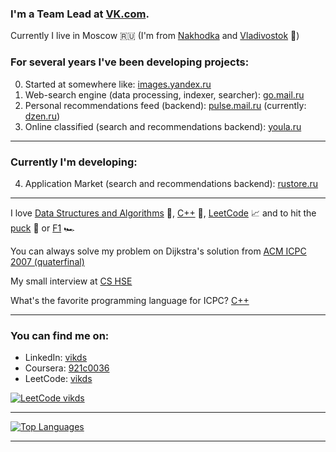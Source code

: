 ### I'm a Team Lead at [VK.com](https://vk.company/).

Currently I live in Moscow 🇷🇺 (I'm from [Nakhodka](https://en.wikipedia.org/wiki/Nakhodka) and [Vladivostok](https://www.youtube.com/watch?v=ZQW47HmNUlg) 🌊)

### For several years I've been developing projects:

0. Started at somewhere like: [images.yandex.ru](https://yandex.ru/images/)
1. Web-search engine (data processing, indexer, searcher): [go.mail.ru](https://go.mail.ru/)
2. Personal recommendations feed (backend): [pulse.mail.ru](https://pulse.mail.ru/) (currently: [dzen.ru](https://dzen.ru/))
3. Online classified (search and recommendations backend): [youla.ru](https://youla.ru/)

------
### Currently I'm developing:

4. Application Market (search and recommendations backend): [rustore.ru](https://www.rustore.ru/)

------

I love [Data Structures and Algorithms](https://en.wikipedia.org/wiki/Introduction_to_Algorithms) 🤖, [C++](https://www.stroustrup.com/) 📝, [LeetCode](https://leetcode.com/vikds/) 📈 and to hit the [puck](https://www.youtube.com/watch?v=TsThK66qA30) 🏒 or [F1](https://www.youtube.com/watch?v=IFLhmnVSrsw) 🏎️

You can always solve my problem on Dijkstra's solution from [ACM ICPC 2007 (quaterfinal)](https://imcs.dvfu.ru/cats/static/problem_text-cpid-611741.html)

My small interview at [CS HSE](https://cs.hse.ru/alumni/interview/vikharev)

What's the favorite programming language for ICPC? [C++](https://www.youtube.com/watch?v=5yFkAG6lOSg)

------

### You can find me on:

- LinkedIn: [vikds](https://www.linkedin.com/in/vikds/)
- Coursera: [921c0036](https://www.coursera.org/user/921c00363ff2f35bed0a701bd981ac40)
- LeetCode: [vikds](https://leetcode.com/vikds/)

[![LeetCode vikds](https://leetcode-stats-six.vercel.app/api?username=vikds)](https://leetcode.com/vikds)

------

[![Top Languages](https://github-readme-stats.vercel.app/api/top-langs/?username=vikds&layout=compact)](https://www.tiobe.com/tiobe-index)

------
